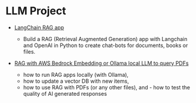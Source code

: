 # LLM Project 

- [LangChain RAG app](https://github.com/topgyalgurung/llm-project-monorepo/tree/master/LANGCHAIN-RAG)
  - Build a RAG (Retrieval Augmented Generation) app with Langchain and OpenAI in Python to create chat-bots for documents, books or files.
  
- [RAG with AWS Bedrock Embedding or Ollama local LLM to query PDFs](https://github.com/topgyalgurung/llm-project-monorepo/tree/master/RAG-PDF-local)
  -  how to run RAG apps locally (with Ollama), 
  -  how to update a vector DB with new items, 
  -  how to use RAG with PDFs (or any other files), and - how to test the quality of AI generated responses